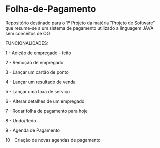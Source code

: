 # Folha-de-Pagamento
Repositório destinado para o 1º Projeto da matéria "Projeto de Software" que resume-se a um sistema de pagamento utilizado a linguagem JAVA sem conceitos de OO



FUNCIONALIDADES:


1 - Adição de empregado - feito

2 - Remoção de empregado

3 - Lançar um cartão de ponto

4 - Lançar um resultado de venda

5 - Lançar uma taxa de serviço

6 - Alterar detalhes de um empregado

7 - Rodar folha de pagamento para hoje

8 - Undo/Redo

9 - Agenda de Pagamento

10 - Criação de novas agendas de pagamento
